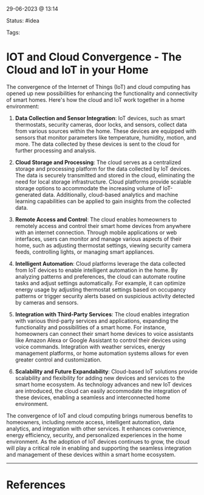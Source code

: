 29-06-2023 @ 13:14

Status: #idea

Tags: 

# IOT and Cloud Convergence - The Cloud and IoT in your Home

The convergence of the Internet of Things (IoT) and cloud computing has opened up new possibilities for enhancing the functionality and connectivity of smart homes. Here's how the cloud and IoT work together in a home environment:

1. **Data Collection and Sensor Integration**: IoT devices, such as smart thermostats, security cameras, door locks, and sensors, collect data from various sources within the home. These devices are equipped with sensors that monitor parameters like temperature, humidity, motion, and more. The data collected by these devices is sent to the cloud for further processing and analysis.
    
2. **Cloud Storage and Processing**: The cloud serves as a centralized storage and processing platform for the data collected by IoT devices. The data is securely transmitted and stored in the cloud, eliminating the need for local storage infrastructure. Cloud platforms provide scalable storage options to accommodate the increasing volume of IoT-generated data. Additionally, cloud-based analytics and machine learning capabilities can be applied to gain insights from the collected data.
    
3. **Remote Access and Control**: The cloud enables homeowners to remotely access and control their smart home devices from anywhere with an internet connection. Through mobile applications or web interfaces, users can monitor and manage various aspects of their home, such as adjusting thermostat settings, viewing security camera feeds, controlling lights, or managing smart appliances.
    
4. **Intelligent Automation**: Cloud platforms leverage the data collected from IoT devices to enable intelligent automation in the home. By analyzing patterns and preferences, the cloud can automate routine tasks and adjust settings automatically. For example, it can optimize energy usage by adjusting thermostat settings based on occupancy patterns or trigger security alerts based on suspicious activity detected by cameras and sensors.
    
5. **Integration with Third-Party Services**: The cloud enables integration with various third-party services and applications, expanding the functionality and possibilities of a smart home. For instance, homeowners can connect their smart home devices to voice assistants like Amazon Alexa or Google Assistant to control their devices using voice commands. Integration with weather services, energy management platforms, or home automation systems allows for even greater control and customization.
    
6. **Scalability and Future Expandability**: Cloud-based IoT solutions provide scalability and flexibility for adding new devices and services to the smart home ecosystem. As technology advances and new IoT devices are introduced, the cloud can easily accommodate the integration of these devices, enabling a seamless and interconnected home environment.
    

The convergence of IoT and cloud computing brings numerous benefits to homeowners, including remote access, intelligent automation, data analytics, and integration with other services. It enhances convenience, energy efficiency, security, and personalized experiences in the home environment. As the adoption of IoT devices continues to grow, the cloud will play a critical role in enabling and supporting the seamless integration and management of these devices within a smart home ecosystem.

---
# References
